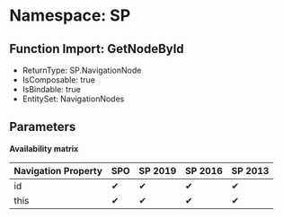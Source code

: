 # Namespace: SP

## Function Import: GetNodeById

- ReturnType: SP.NavigationNode
- IsComposable: true
- IsBindable: true
- EntitySet: NavigationNodes

## Parameters

**Availability matrix**

Navigation Property | SPO | SP 2019 | SP 2016 | SP 2013
----------|-----|---------|---------|--------
id | ✔ | ✔ | ✔ | ✔
this | ✔ | ✔ | ✔ | ✔

